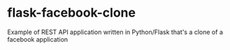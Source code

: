 # flask-facebook-clone
Example of REST API application written in Python/Flask that's a clone of a facebook application
